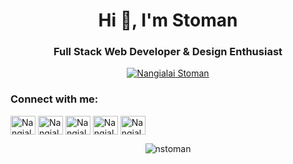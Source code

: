 [comment]: <> (Titles)

<h1 align="center">Hi 👋, I'm Stoman</h1>
<h3 align="center">Full Stack Web Developer & Design Enthusiast</h3>

[comment]: <> (Twitter Follow)

<p align="center">
  <a href="https://twitter.com/NangialaiStoman" target="blank"><img src="https://img.shields.io/twitter/follow/NangialaiStoman?logo=twitter&style=for-the-badge" alt="Nangialai Stoman" /></a>
</p>

[comment]: <> (Connect With Me)

<p align="left">
<h3 align="left">Connect with me:</h3>
<a href="https://stoman.medium.com" target="blank"><img align="center" src="https://cdn.jsdelivr.net/npm/simple-icons@3.0.1/icons/medium.svg" alt="Nangialai Stoman" height="30" width="40" /></a>
<a href="https://twitter.com/NangialaiStoman" target="blank"><img align="center" src="https://cdn.jsdelivr.net/npm/simple-icons@3.0.1/icons/twitter.svg" alt="Nangialai Stoman" height="30" width="40" /></a>
<a href="https://instagram.com/NangialaiStoman" target="blank"><img align="center" src="https://cdn.jsdelivr.net/npm/simple-icons@3.0.1/icons/instagram.svg" alt="Nangialai Stoman" height="30" width="40" /></a>
<a href="https://stackoverflow.com/users/6336406/nangialai-stoman" target="blank"><img align="center" src="https://cdn.jsdelivr.net/npm/simple-icons@3.0.1/icons/stackoverflow.svg" alt="Nangialai Stoman" height="30" width="40" /></a>
<a href="https://www.behance.net/NangialaiStoman" target="blank"><img align="center" src="https://cdn.jsdelivr.net/npm/simple-icons@3.0.1/icons/behance.svg" alt="Nangialai Stoman" height="30" width="40" /></a>
</p>

[comment]: <> (Stats)

<p align="center">
  <!-- <img src="https://github-readme-stats.vercel.app/api/top-langs/?username=nstoman&layout=compact" alt="nstoman" />
  -->
  <img src="https://github-readme-stats.vercel.app/api?username=nstoman&show_icons=true" alt="nstoman" />
</p>